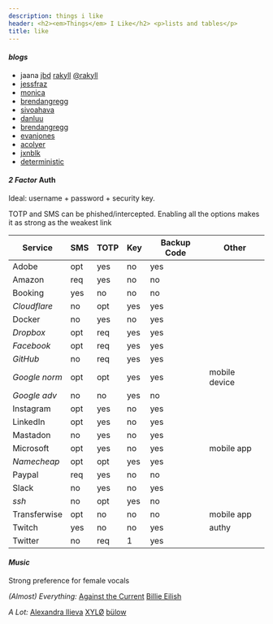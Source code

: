 ```yaml
---
description: things i like
header: <h2><em>Things</em> I Like</h2> <p>lists and tables</p>
title: like
---
```


#### _blogs_

- jaana [jbd](https://jbd.dev) [rakyll](https://rakyll.org) [@rakyll](https://medium.com/@rakyll)
- [jessfraz](https://jess.dev)
- [monica](https://meowni.ca)
- [brendangregg](http://www.brendangregg.com/blog/)
- [sivoahava](https://www.simoahava.com/)
- [danluu](http://danluu.com/)
- [brendangregg](http://www.brendangregg.com/blog/)
- [evanjones](https://www.evanjones.ca/chronological.html)
- [acolyer](https://blog.acolyer.org/)
- [jxnblk](https://jxnblk.com/blog)
- [deterministic](https://deterministic.space/)

#### _2 Factor_ Auth

Ideal: username + password + security key.

TOTP and SMS can be phished/intercepted.
Enabling all the options makes it as strong as the weakest link

| Service       | SMS | TOTP | Key | Backup Code | Other         |
| ------------- | --- | ---- | --- | ----------- | ------------- |
| Adobe         | opt | yes  | no  | yes         |               |
| Amazon        | req | yes  | no  | no          |               |
| Booking       | yes | no   | no  | no          |               |
| _Cloudflare_  | no  | opt  | yes | yes         |               |
| Docker        | no  | yes  | no  | yes         |               |
| _Dropbox_     | opt | req  | yes | yes         |               |
| _Facebook_    | opt | req  | yes | yes         |               |
| _GitHub_      | no  | req  | yes | yes         |               |
| _Google norm_ | opt | opt  | yes | yes         | mobile device |
| _Google adv_  | no  | no   | yes | no          |               |
| Instagram     | opt | yes  | no  | yes         |               |
| LinkedIn      | opt | yes  | no  | yes         |               |
| Mastadon      | no  | yes  | no  | yes         |               |
| Microsoft     | opt | yes  | no  | yes         | mobile app    |
| _Namecheap_   | opt | opt  | yes | yes         |               |
| Paypal        | req | yes  | no  | no          |               |
| Slack         | no  | yes  | no  | yes         |               |
| _ssh_         | no  | opt  | yes | no          |               |
| Transferwise  | opt | no   | no  | no          | mobile app    |
| Twitch        | yes | no   | no  | yes         | authy         |
| Twitter       | no  | req  | 1   | yes         |               |

#### _Music_

Strong preference for female vocals

_(Almost) Everything:_
[Against the Current](https://www.youtube.com/user/againstthecurrentNY)
[Billie Eilish](https://www.youtube.com/channel/UCiGm_E4ZwYSHV3bcW1pnSeQ)

_A Lot:_
[Alexandra Ilieva](https://www.youtube.com/channel/UCWMzQclmvnyZK-jXMuFjdmQ)
[XYLØ](https://www.youtube.com/channel/UCjGluI_WgtTXBTQDDtNcCVw)
[bülow](https://www.youtube.com/channel/UC-hp6SaSjmy2_30BxNNQ4gQ)
